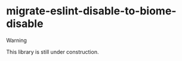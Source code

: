 # migrate-eslint-disable-to-biome-disable

> [!WARNING]
> This library is still under construction.
